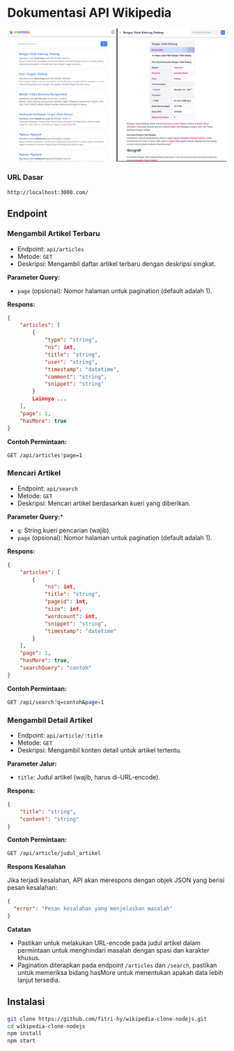 # Dokumentasi API Wikipedia

<img src="./public/ss.png">

### URL Dasar
```
http://localhost:3000.com/
```

## Endpoint

### Mengambil Artikel Terbaru

- Endpoint: `api/articles`
- Metode: `GET`
- Deskripsi: Mengambil daftar artikel terbaru dengan deskripsi singkat.

**Parameter Query:**

- `page` (opsional): Nomor halaman untuk pagination (default adalah 1).

**Respons:**

```json
{
    "articles": [
        {
            "type": "string",
            "ns": int,
            "title": "string",
            "user": "string",
            "timestamp": "datetime",
            "comment": "string",
            "snippet": "string"
        }
        Lainnya ...
    ],
    "page": 1,
    "hasMore": true
}
```

**Contoh Permintaan:**

```bash
GET /api/articles?page=1
```

### Mencari Artikel

- Endpoint: `api/search`
- Metode: `GET`
- Deskripsi: Mencari artikel berdasarkan kueri yang diberikan.

**Parameter Query:***

- `q`: String kueri pencarian (wajib).
- `page` (opsional): Nomor halaman untuk pagination (default adalah 1).

**Respons:**

```json
{
    "articles": [
        {
            "ns": int,
            "title": "string",
            "pageid": int,
            "size": int,
            "wordcount": int,
            "snippet": "string",
            "timestamp": "datetime"
        }
    ],
    "page": 1,
    "hasMore": true,
    "searchQuery": "contoh"
}
```

**Contoh Permintaan:**

```bash
GET /api/search?q=contoh&page=1
```

### Mengambil Detail Artikel

- Endpoint: `api/article/:title`
- Metode: `GET`
- Deskripsi: Mengambil konten detail untuk artikel tertentu.

**Parameter Jalur:**

- `title`: Judul artikel (wajib, harus di-URL-encode).

**Respons:**

```json
{
    "title": "string",
    "content": "string"
}
```

**Contoh Permintaan:**

```bash
GET /api/article/judul_artikel
```

**Respons Kesalahan**

Jika terjadi kesalahan, API akan merespons dengan objek JSON yang berisi pesan kesalahan:

```json
{
  "error": "Pesan kesalahan yang menjelaskan masalah"
}
```

**Catatan**

- Pastikan untuk melakukan URL-encode pada judul artikel dalam permintaan untuk menghindari masalah dengan spasi dan karakter khusus.
- Pagination diterapkan pada endpoint `/articles` dan `/search`, pastikan untuk memeriksa bidang hasMore untuk menentukan apakah data lebih lanjut tersedia.
 
## Instalasi

```bash
git clone https://github.com/fitri-hy/wikipedia-clone-nodejs.git
cd wikipedia-clone-nodejs
npm install
npm start
```

